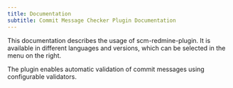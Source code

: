 ```yaml
---
title: Documentation
subtitle: Commit Message Checker Plugin Documentation
---
```

This documentation describes the usage of scm-redmine-plugin. It is available in different languages and versions, which can be selected in the menu on the right.

The plugin enables automatic validation of commit messages using configurable validators.
